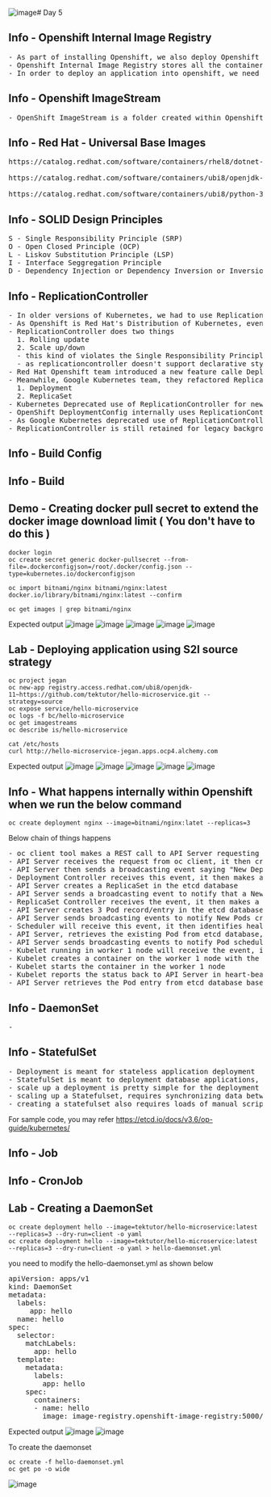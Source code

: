 ![image](https://github.com/user-attachments/assets/cbffbd23-59d4-4d60-a906-138cdd6a8c1b)# Day 5

## Info - Openshift Internal Image Registry
<pre>
- As part of installing Openshift, we also deploy Openshift Internal Image Registry
- Openshift Internal Image Registry stores all the container images
- In order to deploy an application into openshift, we need to have those images in the Openshift's internal image registry
</pre>

## Info - Openshift ImageStream
<pre>
- OpenShift ImageStream is a folder created within Openshift Internal Image Registry to store a single image but multiple versions(tag) can be stored  
</pre>

## Info - Red Hat - Universal Base Images
<pre>
https://catalog.redhat.com/software/containers/rhel8/dotnet-90-runtime/672bc8ce97487bd4c61a1239

https://catalog.redhat.com/software/containers/ubi8/openjdk-17/618bdbf34ae3739687568813

https://catalog.redhat.com/software/containers/ubi8/python-39/6065b24eb92fbda3a4c65d8f
</pre>

## Info - SOLID Design Principles
<pre>
S - Single Responsibility Principle (SRP)
O - Open Closed Principle (OCP)
L - Liskov Substitution Principle (LSP)
I - Interface Seggregation Principle
D - Dependency Injection or Dependency Inversion or Inversion of Control (IOC)
</pre>

## Info - ReplicationController
<pre>
- In older versions of Kubernetes, we had to use ReplicationController to deploy applications into Kubernetes (aka K8s)
- As Openshift is Red Hat's Distribution of Kubernetes, even in Openshift we had to use ReplicationController for deploying applications
- ReplicationController does two things
  1. Rolling update
  2. Scale up/down
  - this kind of violates the Single Responsibility Principle
  - as replicationcontroller doesn't support declarative style, K8s team wanted a better alternates, which is deployment and replicaset
- Red Hat Openshift team introduced a new feature calle DeploymentConfig to deploy applications in declarative style( yaml - manifest files we can deploy applications )
- Meanwhile, Google Kubernetes team, they refactored ReplicationController into two resources
  1. Deployment
  2. ReplicaSet
- Kubernetes Deprecated use of ReplicationController for new application deployments as Deployment & ReplicaSet replaced ReplicationController
- OpenShift DeploymentConfig internally uses ReplicationController
- As Google Kubernetes deprecated use of ReplicationController, Red Hat Openshift team deprecated DeploymentConfig, instead it is recommended to use Deployment & ReplicaSet for new application deployments
- ReplicationController is still retained for legacy background compatility reasons only, hence it is not recommended to use this anymore
</pre>

## Info - Build Config

## Info - Build

## Demo - Creating docker pull secret to extend the docker image download limit ( You don't have to do this )
```
docker login
oc create secret generic docker-pullsecret --from-file=.dockerconfigjson=/root/.docker/config.json --type=kubernetes.io/dockerconfigjson

oc import bitnami/nginx bitnami/nginx:latest docker.io/library/bitnami/nginx:latest --confirm

oc get images | grep bitnami/nginx
```

Expected output
![image](https://github.com/user-attachments/assets/d8722723-83dc-4bc2-bb13-e61fe2f66239)
![image](https://github.com/user-attachments/assets/f5b579ab-5e79-43b2-a2a3-8960818b57e9)
![image](https://github.com/user-attachments/assets/6a45a067-40c5-482a-a7db-c602a68f2d7a)
![image](https://github.com/user-attachments/assets/66709e35-4c48-454a-b067-046b2f8ff633)
![image](https://github.com/user-attachments/assets/f0fab785-4382-4c9d-88c3-39afc9d6859a)

## Lab - Deploying application using S2I source strategy
```
oc project jegan
oc new-app registry.access.redhat.com/ubi8/openjdk-11~https://github.com/tektutor/hello-microservice.git --strategy=source
oc expose service/hello-microservice
oc logs -f bc/hello-microservice
oc get imagestreams
oc describe is/hello-microservice

cat /etc/hosts
curl http://hello-microservice-jegan.apps.ocp4.alchemy.com
```

Expected output
![image](https://github.com/user-attachments/assets/e8ea6c4e-9b32-4c63-87bb-3f57057125fc)
![image](https://github.com/user-attachments/assets/d44f1deb-375a-4ba9-a271-1d1f0b8a6322)
![image](https://github.com/user-attachments/assets/c481c23e-089a-4fe7-8f1f-321335fa9ab5)
![image](https://github.com/user-attachments/assets/2dc1c9aa-aa6b-4668-b404-f73a9786ab95)
![image](https://github.com/user-attachments/assets/2f43f08a-e292-4a63-8634-5a10a0089960)

## Info - What happens internally within Openshift when we run the below command
```
oc create deployment nginx --image=bitnami/nginx:latet --replicas=3
```

Below chain of things happens
<pre>
- oc client tool makes a REST call to API Server requesting it to create a deployment with image bitnami/nginx and desired number of Pods 3 and the deployment name must be nginx
- API Server receives the request from oc client, it then creates a Deployment record/entry in etcd database
- API Server then sends a broadcasting event saying "New Deployment created"
- Deployment Controller receives this event, it then makes a REST call to API Server, requesting to create a ReplicaSet for nginx deployment
- API Server creates a ReplicaSet in the etcd database
- API Server sends a broadcasting event to notify that a New ReplicaSet is created
- ReplicaSet Controller receives the event, it then makes a REST call to API Server, requesting it to create 3 Pods for the replicaSet
- API Server creates 3 Pod record/entry in the etcd database
- API Server sends broadcasting events to notify New Pods created
- Scheduler will receive this event, it then identifies healthy nodes where the new Pod can be deployed, Scheduler sends its scheduling recommendations to API Server via REST call
- API Server, retrieves the existing Pod from etcd database, it then updates the Pod scheduling recommendations came from scheduler
- API Server sends broadcasting events to notify Pod scheduled to so and so node ( for example work-1 node )
- Kubelet running in worker 1 node will receive the event, it then communicates with the CRI-O container runtime to pull the image
- Kubelet creates a container on the worker 1 node with the newly pulled image
- Kubelet starts the container in the worker 1 node
- Kubelet reports the status back to API Server in heart-beat like periodic fashion about all the containers running in worker 1 node via REST call
- API Server retrieves the Pod entry from etcd database based on the Pod Id and status shared by kubelet, it then updates the Pod status in the etcd database
</pre>

## Info - DaemonSet
<pre>
-   
</pre>


## Info - StatefulSet
<pre>
- Deployment is meant for stateless application deployment
- StatefulSet is meant to deployment database applications, especially a cluster of database
- scale up a deployment is pretty simple for the deployment controller as each pod this is part of a deployment is independent of each other
- scaling up a Statefulset, requires synchronizing data between all the pods in the statefulset, which is lot complex
- creating a statefulset also requires loads of manual scripting within the statefulset yaml file
</pre>
For sample code, you may refer https://etcd.io/docs/v3.6/op-guide/kubernetes/

## Info - Job

## Info - CronJob


## Lab - Creating a DaemonSet
```
oc create deployment hello --image=tektutor/hello-microservice:latest --replicas=3 --dry-run=client -o yaml
oc create deployment hello --image=tektutor/hello-microservice:latest --replicas=3 --dry-run=client -o yaml > hello-daemonset.yml
```

you need to modify the hello-daemonset.yml as shown below
<pre>
apiVersion: apps/v1
kind: DaemonSet
metadata:
  labels:
     app: hello
  name: hello
spec:
  selector:
    matchLabels:
      app: hello
  template:
    metadata:
      labels:
        app: hello
    spec:
      containers:
      - name: hello
        image: image-registry.openshift-image-registry:5000/jegan/hello-microservice
</pre>

Expected output
![image](https://github.com/user-attachments/assets/d276ecbd-8141-4d59-ba12-24200b27af7f)
![image](https://github.com/user-attachments/assets/9d887ea3-c3db-42d5-b7a9-a2c5c111a2a0)


To create the daemonset
```
oc create -f hello-daemonset.yml
oc get po -o wide
```
![image](https://github.com/user-attachments/assets/02d37703-a0ab-44bb-b80a-ec9e05caa1b4)
